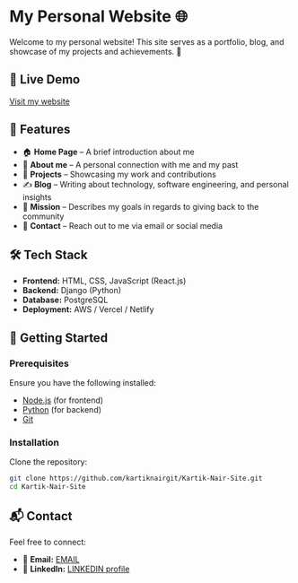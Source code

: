 # My Personal Website 🌐

Welcome to my personal website! This site serves as a portfolio, blog, and showcase of my projects and achievements. 🚀  

## 🔗 Live Demo
[Visit my website](https://kartiknair-site.netlify.app/#home)  

## 📌 Features
- 🏠 **Home Page** – A brief introduction about me  
- 🧑 **About me** – A personal connection with me and my past
- 💼 **Projects** – Showcasing my work and contributions  
- ✍ **Blog** – Writing about technology, software engineering, and personal insights  
- 🌱  **Mission** – Describes my goals in regards to giving back to the community 
- 📩 **Contact** – Reach out to me via email or social media  

## 🛠️ Tech Stack
- **Frontend:** HTML, CSS, JavaScript (React.js)  
- **Backend:** Django (Python)  
- **Database:** PostgreSQL  
- **Deployment:** AWS / Vercel / Netlify  

## 🚀 Getting Started

### Prerequisites  
Ensure you have the following installed:  
- [Node.js](https://nodejs.org/) (for frontend)  
- [Python](https://www.python.org/) (for backend)  
- [Git](https://git-scm.com/)  

### Installation  
Clone the repository:  
```bash
git clone https://github.com/kartiknairgit/Kartik-Nair-Site.git
cd Kartik-Nair-Site
```

## 📬 Contact  
Feel free to connect:  

- 📧 **Email:** [EMAIL](mailto:kartik.n.1101@gmail.com)  
- 💼 **LinkedIn:** [LINKEDIN profile](https://www.linkedin.com/in/kartik-nair-7a7197246/)  
